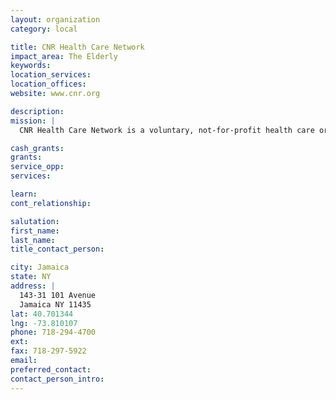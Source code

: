 ```yaml
---
layout: organization
category: local

title: CNR Health Care Network
impact_area: The Elderly
keywords: 
location_services: 
location_offices: 
website: www.cnr.org

description: 
mission: |
  CNR Health Care Network is a voluntary, not-for-profit health care organization. Our health care professionals collaborate with other community health service providers to deliver a full range of continuing care services to the elderly, frail, and chronically ill in Brooklyn and Queens. These include adult day health care, long term home health care, AIDS home care, rehabilitation, nursing home and hospice care.

cash_grants: 
grants: 
service_opp: 
services: 

learn: 
cont_relationship: 

salutation: 
first_name: 
last_name: 
title_contact_person: 

city: Jamaica
state: NY
address: |
  143-31 101 Avenue  
  Jamaica NY 11435
lat: 40.701344
lng: -73.810107
phone: 718-294-4700
ext: 
fax: 718-297-5922
email: 
preferred_contact: 
contact_person_intro: 
---
```


